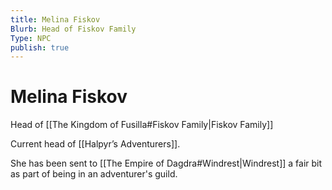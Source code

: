 ```yaml
---
title: Melina Fiskov
Blurb: Head of Fiskov Family
Type: NPC
publish: true
---
```

# Melina Fiskov
Head of [[The Kingdom of Fusilla#Fiskov Family|Fiskov Family]]

Current head of [[Halpyr’s Adventurers]]. 

She has been sent to [[The Empire of Dagdra#Windrest|Windrest]] a fair bit as part of being in an adventurer's guild. 